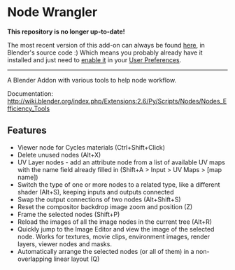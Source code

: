 Node Wrangler
=============

**This repository is no longer up-to-date!**

The most recent version of this add-on can always be found [here](http://git.blender.org/gitweb/gitweb.cgi/blender-addons.git/blob_plain/HEAD:/node_wrangler.py), in Blender's source code :) Which means you probably already have it installed and just need to [enable it](http://wiki.blender.org/index.php/Doc:2.6/Manual/Preferences/Addons) in your [User Preferences](http://wiki.blender.org/index.php/Doc:2.6/Manual/Preferences).

----

A Blender Addon with various tools to help node workflow.

Documentation: http://wiki.blender.org/index.php/Extensions:2.6/Py/Scripts/Nodes/Nodes_Efficiency_Tools

Features
--------

* Viewer node for Cycles materials (Ctrl+Shift+Click)
* Delete unused nodes (Alt+X)
* UV Layer nodes - add an attribute node from a list of available UV maps with the name field already filled in (Shift+A > Input > UV Maps > [map name])
* Switch the type of one or more nodes to a related type, like a different shader (Alt+S), keeping inputs and outputs connected
* Swap the output connections of two nodes (Alt+Shift+S)
* Reset the compositor backdrop image zoom and position (Z)
* Frame the selected nodes (Shift+P)
* Reload the images of all the image nodes in the current tree (Alt+R)
* Quickly jump to the Image Editor and view the image of the selected node. Works for textures, movie clips, environment images, render layers, viewer nodes and masks.
* Automatically arrange the selected nodes (or all of them) in a non-overlapping linear layout (Q)
